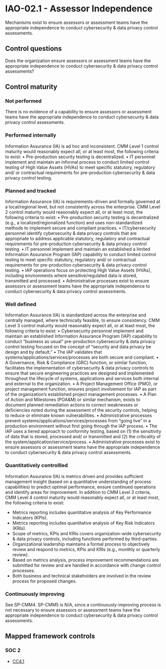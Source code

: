 # IAO-02.1 - Assessor Independence
Mechanisms exist to ensure assessors or assessment teams have the appropriate independence to conduct cybersecurity & data privacy control assessments. 
## Control questions
Does the organization ensure assessors or assessment teams have the appropriate independence to conduct cybersecurity & data privacy control assessments? 
## Control maturity
### Not performed
There is no evidence of a capability to ensure assessors or assessment teams have the appropriate independence to conduct cybersecurity & data privacy control assessments. 
### Performed internally
Information Assurance (IA) is ad hoc and inconsistent. CMM Level 1 control maturity would reasonably expect all, or at least most, the following criteria to exist:
•	Pre-production security testing is decentralized.
•	IT personnel implement and maintain an informal process to conduct limited control testing of High Value Assets (HVAs) to meet specific statutory, regulatory and/ or contractual requirements for pre-production cybersecurity & data privacy control testing.
### Planned and tracked
Information Assurance (IA) is requirements-driven and formally governed at a local/regional level, but not consistently across the enterprise. CMM Level 2 control maturity would reasonably expect all, or at least most, the following criteria to exist:
•	Pre-production security testing is decentralized (e.g., a localized/regionalized function) and uses non-standardized methods to implement secure and compliant practices.
•	IT/cybersecurity personnel identify cybersecurity & data privacy controls that are appropriate to address applicable statutory, regulatory and contractual requirements for pre-production cybersecurity & data privacy control testing.
•	IT personnel implement and maintain an established a limited Information Assurance Program (IAP) capability to conduct limited control testing to meet specific statutory, regulatory and/ or contractual requirements for pre-production cybersecurity & data privacy control testing.
•	IAP operations focus on protecting High Value Assets (HVAs), including environments where sensitive/regulated data is stored, transmitted and processed.
•	Administrative processes exist to ensure assessors or assessment teams have the appropriate independence to conduct cybersecurity & data privacy control assessments. 
### Well defined
Information Assurance (IA) is standardized across the enterprise and centrally managed, where technically feasible, to ensure consistency. CMM Level 3 control maturity would reasonably expect all, or at least most, the following criteria to exist:
•	Cybersecurity personnel implement and maintain an established Information Assurance Program (IAP) capability to conduct “business as usual” pre-production cybersecurity & data privacy control testing focused on the concept of “security and data privacy be design and by default.” 
•	The IAP validates that systems/applications/services/processes are both secure and compliant.
•	A Governance, Risk & Compliance (GRC) function, or similar function, facilitates the implementation of cybersecurity & data privacy controls to ensure that secure engineering practices are designed and implemented throughout the lifecycle of systems, applications and services both internal and external to the organization. 
•	A Project Management Office (PMO), or project management function, ensures project involvement for IAP as part of the organization’s established project management processes.
•	A Plan of Action and Milestones (POA&M) or similar mechanism, exists to document planned remediation actions to correct weaknesses or deficiencies noted during the assessment of the security controls, helping to reduce or eliminate known vulnerabilities.
•	Administrative processes prevent systems/applications/services/processes from “going live” in a production environment without first going through the IAP process.
•	The IAP uses a tiered approach to conformity testing, based on (1) the sensitivity of data that is stored, processed and/ or transmitted and (2) the criticality of the system/application/service/process.
•	Administrative processes exist to ensure assessors or assessment teams have the appropriate independence to conduct cybersecurity & data privacy control assessments. 
### Quantitatively controllled
Information Assurance (IA) is metrics driven and provides sufficient management insight (based on a quantitative understanding of process capabilities) to predict optimal performance, ensure continued operations and identify areas for improvement. In addition to CMM Level 3 criteria, CMM Level 4 control maturity would reasonably expect all, or at least most, the following criteria to exist:
- 	Metrics reporting includes quantitative analysis of Key Performance Indicators (KPIs).
- 	Metrics reporting includes quantitative analysis of Key Risk Indicators (KRIs).
- 	Scope of metrics, KPIs and KRIs covers organization-wide cybersecurity & data privacy controls, including functions performed by third-parties.
- 	Organizational leadership maintains a formal process to objectively review and respond to metrics, KPIs and KRIs (e.g., monthly or quarterly review).
- 	Based on metrics analysis, process improvement recommendations are submitted for review and are handled in accordance with change control processes.
- 	Both business and technical stakeholders are involved in the review process for proposed changes.
### Continuously improving
See SP-CMM4. SP-CMM5 is N/A, since a continuously-improving process is not necessary to ensure assessors or assessment teams have the appropriate independence to conduct cybersecurity & data privacy control assessments. 
## Mapped framework controls
### SOC 2
- [CC4.1](../soc2/cc41.md)